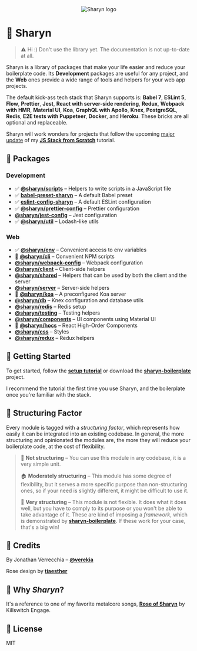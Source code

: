<!-- markdownlint-disable no-inline-html -->
<!-- markdownlint-disable first-line-h1 -->

<div align="center">
  <img src="https://user-images.githubusercontent.com/40995577/42487947-ea40d256-840b-11e8-8acc-50e62a3226b7.png" alt="Sharyn logo">
</div>

# 🌹 Sharyn

> ⚠️ Hi :) Don't use the library yet. The documentation is not up-to-date at all.

Sharyn is a library of packages that make your life easier and reduce your boilerplate code. Its **Development** packages are useful for any project, and the **Web** ones provide a wide range of tools and helpers for your web app projects.

The default kick-ass tech stack that Sharyn supports is: **Babel 7**, **ESLint 5**, **Flow**, **Prettier**, **Jest**, **React with server-side rendering**, **Redux**, **Webpack with HMR**, **Material UI**, **Koa**, **GraphQL with Apollo**, **Knex**, **PostgreSQL**, **Redis**, **E2E tests with Puppeteer**, **Docker**, and **Heroku**. These bricks are all optional and replaceable.

Sharyn will work wonders for projects that follow the upcoming [major update](https://github.com/verekia/js-stack-from-scratch/issues/255) of my [**JS Stack from Scratch**](https://github.com/verekia/js-stack-from-scratch) tutorial.

## 🌹 Packages

### Development

- ✅ [**@sharyn/scripts**](https://github.com/sharynjs/sharyn-scripts) – Helpers to write scripts in a JavaScript file
- ✅ [**babel-preset-sharyn**](https://github.com/sharynjs/babel-preset-sharyn) – A default Babel preset
- ✅ [**eslint-config-sharyn**](https://github.com/sharynjs/eslint-config-sharyn) – A default ESLint configuration
- ✅ [**@sharyn/prettier-config**](https://github.com/sharynjs/prettier-config-sharyn) – Prettier configuration
- [**@sharyn/jest-config**](https://github.com/sharynjs/sharyn/blob/master/packages/jest-config/README.md) – Jest configuration
- ✅ [**@sharyn/util**](https://github.com/sharynjs/sharyn-util) – Lodash-like utils

### Web

- ✅ [**@sharyn/env**](https://github.com/sharynjs/sharyn-env) – Convenient access to env variables
- 🛑 [**@sharyn/cli**](https://github.com/sharynjs/sharyn/blob/master/packages/cli/README.md) – Convenient NPM scripts
- [**@sharyn/webpack-config**](https://github.com/sharynjs/sharyn/blob/master/packages/webpack-config/README.md) – Webpack configuration
- [**@sharyn/client**](https://github.com/sharynjs/sharyn/blob/master/packages/client/README.md) – Client-side helpers
- [**@sharyn/shared**](https://github.com/sharynjs/sharyn/blob/master/packages/shared/README.md) – Helpers that can be used by both the client and the server
- [**@sharyn/server**](https://github.com/sharynjs/sharyn/blob/master/packages/server/README.md) – Server-side helpers
- 🛑 [**@sharyn/koa**](https://github.com/sharynjs/sharyn/blob/master/packages/koa/README.md) – A preconfigured Koa server
- [**@sharyn/db**](https://github.com/sharynjs/sharyn/blob/master/packages/db/README.md) – Knex configuration and database utils
- [**@sharyn/redis**](https://github.com/sharynjs/sharyn/blob/master/packages/redis/README.md) – Redis setup
- [**@sharyn/testing**](https://github.com/sharynjs/sharyn/blob/master/packages/testing/README.md) – Testing helpers
- [**@sharyn/components**](https://github.com/sharynjs/sharyn/blob/master/packages/components/README.md) – UI components using Material UI
- 🛑 [**@sharyn/hocs**](https://github.com/sharynjs/sharyn/blob/master/packages/hocs/README.md) – React High-Order Components
- [**@sharyn/css**](https://github.com/sharynjs/sharyn/blob/master/packages/css/README.md) – Styles
- [**@sharyn/redux**](https://github.com/sharynjs/sharyn/blob/master/packages/redux/README.md) – Redux helpers

## 🌹 Getting Started

To get started, follow the [**setup tutorial**](https://github.com/sharynjs/sharyn/blob/master/docs/1-development-setup.md) or download the [**sharyn-boilerplate**](https://github.com/sharynjs/sharyn-boilerplate) project.

I recommend the tutorial the first time you use Sharyn, and the boilerplate once you're familiar with the stack.

## 🌹 Structuring Factor

Every module is tagged with a _structuring factor_, which represents how easily it can be integrated into an existing codebase. In general, the more structuring and opinionated the modules are, the more they will reduce your boilerplate code, at the cost of flexibility.

> 🌲 **Not structuring** – You can use this module in any codebase, it is a very simple unit.
>
> 🏠 **Moderately structuring** – This module has some degree of flexibility, but it serves a more specific purpose than non-structuring ones, so if your need is slightly different, it might be difficult to use it.
>
> 🏢 **Very structuring** – This module is not flexible. It does what it does well, but you have to comply to its purpose or you won't be able to take advantage of it. These are kind of imposing a _framework_, which is demonstrated by [**sharyn-boilerplate**](https://github.com/sharynjs/sharyn-boilerplate). If these work for your case, that's a big win!

## 🌹 Credits

By Jonathan Verrecchia – [**@verekia**](https://github.com/verekia)

Rose design by [**tiaesther**](https://pngtree.com/tiaesther_4360?type=1)

<!-- markdownlint-disable no-trailing-punctuation -->

## 🌹 Why _Sharyn_?

It's a reference to one of my favorite metalcore songs, [**Rose of Sharyn**](https://www.youtube.com/watch?v=PgMsACFMIq8) by Killswitch Engage.

## 🌹 License

MIT
